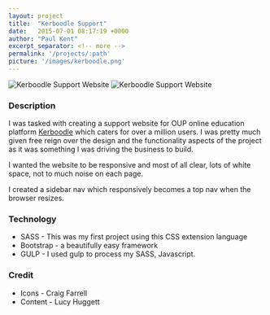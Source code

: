 ```yaml
---
layout: project
title:  "Kerboodle Support"
date:   2015-07-01 08:17:19 +0000
author: "Paul Kent"
excerpt_separator: <!-- more -->
permalink: '/projects/:path'
picture: '/images/kerboodle.png'
---
```

![Kerboodle Support Website]({{site.baseurl}}/images/kerboodle.png)
![Kerboodle Support Website]({{site.baseurl}}/images/kerboodle.png)

### Description
I was tasked with creating a support website for OUP online education platform [Kerboodle](https://www.kerboodle.com) which caters for over a million users. I was pretty much given free reign over the design and the functionality aspects of the project as it was something I was driving the business to build.

I wanted the website to be responsive and most of all clear, lots of white space, not to much noise on each page.

I created a sidebar nav which responsively becomes a top nav when the browser resizes.

### Technology

* SASS - This was my first project using this CSS extension language
* Bootstrap - a beautifully easy framework
* GULP - I used gulp to process my SASS, Javascript.

### Credit

* Icons - Craig Farrell
* Content - Lucy Huggett  
